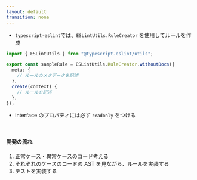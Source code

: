 ```yaml
---
layout: default
transition: none
---
```


<style scoped>
.slidev-vclick-hidden {
  display: none;
}
</style>

<section-title title="typescript-eslint を使用したルールの開発" />

<div class="_bullet" v-click="[0]">

- `typescript-eslint`では、`ESLintUtils.RuleCreator` を使用してルールを作成

```ts
import { ESLintUtils } from "@typescript-eslint/utils";

export const sampleRule = ESLintUtils.RuleCreator.withoutDocs({
  meta: {
    // ルールのメタデータを記述
  },
  create(context) {
    // ルールを記述
  },
});
```

</div>

<div class="_bullet" v-click="1">

* interface のプロパティには必ず `readonly` をつける

</div>

<div class="_bullet" v-click="2">

<br />

#### 開発の流れ

1. 正常ケース・異常ケースのコード考える
2. それぞれのケースのコードの AST を見ながら、ルールを実装する
3. テストを実装する

</div>

<!-- 

typescript-eslint を使用したカスタムルールを開発する際には、ESLint 同様、提供される、カスタムルール開発用のモジュールを使用します。  
これを使用することで、TypeScript コードを対象としたカスタムルールの作成が可能になります。

[click] 今回はシナリオとして、「interface のプロパティには必ず readonly をつける」というルールを実装していきます。

[click] 開発の流れは、先ほどの ESLint カスタムルールの開発と同様の流れになります。

そのため、まずは正常ケース・異常ケースのコードについて触れていきます。
-->